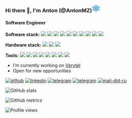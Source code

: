 ### Hi there 👋, I'm Anton (@AntonMZ)<a href='https://archiveprogram.github.com/'><img src='https://raw.githubusercontent.com/acervenky/animated-github-badges/master/assets/acbadge.gif' width='25' height='25'></a> 
#### Software Engineer

**Software stack:**
![](https://img.shields.io/badge/Laravel-grey?style=flat&logo=laravel)
![](https://img.shields.io/badge/PHP-grey?style=flat&logo=php&logoColor=9cf)
![](https://img.shields.io/badge/Linux-grey?style=flat&logo=linux)
![](https://img.shields.io/badge/Centos-grey?style=flat&logo=centos&logoColor=9cf)
![](https://img.shields.io/badge/Grafana-grey?style=flat&logo=grafana)
![](https://img.shields.io/badge/Mysql-grey?style=flat&logo=mysql&logoColor=orange)
![](https://img.shields.io/badge/MariaDB-grey?style=flat&logo=mariadb)
![](https://img.shields.io/badge/Nginx-grey?style=flat&logo=nginx)
![](https://img.shields.io/badge/Bash-grey?style=flat&logo=gnu-bash)
![](https://img.shields.io/badge/Git-grey?style=flat&logo=git)

**Hardware stack:**
![](https://img.shields.io/badge/Supermicro-grey?style=flat)
![](https://img.shields.io/badge/Intel-grey?style=flat&logo=intel)
![](https://img.shields.io/badge/Mikrotik-grey?style=flat)

**Tools:**
![](https://img.shields.io/badge/PHPStorm-grey?style=flat&logo=phpstorm)
![](https://img.shields.io/badge/GitHub-grey?style=flat&logo=github)
![](https://img.shields.io/badge/Bitbucket-grey?style=flat&logo=bitbucket)
![](https://img.shields.io/badge/Sentry-grey?style=flat&logo=sentry)
![](https://img.shields.io/badge/Jira-grey?style=flat&logo=jira)
![](https://img.shields.io/badge/Trello-grey?style=flat&logo=trello)
![](https://img.shields.io/badge/Notion-grey?style=flat&logo=notion)
![](https://img.shields.io/badge/TravisCI-grey?style=flat&logo=travis-ci&logoColor=white)

- I’m currently working on [Verytel](https://verytel.ru) 
- Open for new opportunities

<a href="https://github.com/AntonMZ"><img src='https://cdn.jsdelivr.net/npm/simple-icons@3.0.1/icons/github.svg' alt='github' height='20'></a>
<a href="https://www.linkedin.com/in/amzheltyshev/"><img src='https://cdn.jsdelivr.net/npm/simple-icons@3.0.1/icons/linkedin.svg' alt='linkedin' height='20'></a>
<a href="https://t.me/AntonMZ"><img src='https://cdn.jsdelivr.net/npm/simple-icons@3.0.1/icons/telegram.svg' alt='telegram' height='20'></a>
<a href="https://t.me/DevChipsTips"><img src='https://cdn.jsdelivr.net/npm/simple-icons@3.0.1/icons/telegram.svg' alt='telegram' height='20'></a>
<a href="mailto:mgr-msc@yandex.ru"><img src='https://cdn.jsdelivr.net/npm/simple-icons@3.0.1/icons/mail-dot-ru.svg' alt='mail-dot-ru' height='20'></a>


![GitHub stats](https://github-readme-stats.vercel.app/api?username=AntonMZ&show_icons=true)  

![GitHub metrics](https://metrics.lecoq.io/AntonMZ)  

![Profile views](https://gpvc.arturio.dev/AntonMZ)  
